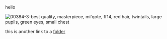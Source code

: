 hello

![00384-3-best quality, masterpiece, mi'qote, ff14, red hair, twintails, large pupils, green eyes, small chest](https://user-images.githubusercontent.com/874280/236358448-2f17a604-23a3-440d-9b7e-ed5e9dab1b49.png)

this is another link to a [folder](cbf/)
